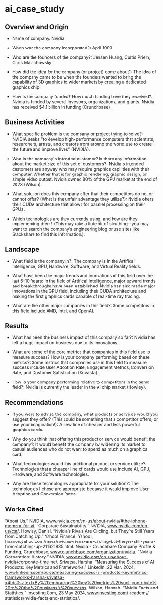 # ai_case_study

## Overview and Origin

* Name of company: Nvidia

* When was the company incorporated?: April 1993

* Who are the founders of the company?: Jensen Huang, Curtis Priem, Chris Malachowsky

* How did the idea for the company (or project) come about?: The idea of the company came to be when the founders wanted to bring the capability of 3D graphics to wider markets by creating a dedicated graphics chip.

* How is the company funded? How much funding have they received?: Nvidia is funded by several investors, organizations, and grants. Nvidia has received $4.1 billion in funding (Crunchbase)

## Business Activities

* What specific problem is the company or project trying to solve?: NVIDIA seeks "to develop high-performance computers that scientists, researchers, artists, and creators from around the world use to create the future and improve lives" (NVIDIA).

* Who is the company's intended customer? Is there any information about the market size of this set of customers?: Nvidia's intended customers are anyway who may require graphics capilities with their computer. Whether that is for graphic rendering, graphic design, or simple video output. Nvidia owned 80% of the GPU market at the end of 2023 (Wilson).

* What solution does this company offer that their competitors do not or cannot offer? (What is the unfair advantage they utilize?): Nvidia offers their CUDA architecture that allows for parallel processing on their GPUs.

* Which technologies are they currently using, and how are they implementing them? (This may take a little bit of sleuthing&mdash;you may want to search the company’s engineering blog or use sites like Stackshare to find this information.):

## Landscape

* What field is the company in?: The company is in the Artifical Intelligence, GPU, Hardware, Software, and Virtual Reality fields. 

* What have been the major trends and innovations of this field over the last 5-10 Years: In the field of Artifical Intelligence, major upward trends and break throughs have been established. Nvidia has also made major innovations in the GPU field, including their CUDA architecture and making the first graphics cards capable of real-time ray tracing.

* What are the other major companies in this field?: Some competitors in this field include AMD, Intel, and OpenAI. 

## Results

* What has been the business impact of this company so far?: Nvidia has left a huge impact on business due to its innovations.

* What are some of the core metrics that companies in this field use to measure success? How is your company performing based on these metrics?: Some metrics that companies use in this field to measure success include User Adoption Rate, Engagement Metrics, Conversion Rate, and Customer Satisfaction (Srivasta).

* How is your company performing relative to competitors in the same field?: Nvidia is currently the leader in the AI chip market (Howley).

## Recommendations

* If you were to advise the company, what products or services would you suggest they offer? (This could be something that a competitor offers, or use your imagination!): A new line of cheaper and less powerful graphics cards.

* Why do you think that offering this product or service would benefit the company?: It would benefit the company by widening its market to casual audiences who do not want to spend as much on a graphics card.

* What technologies would this additional product or service utilize?: Technologies that a cheaper line of cards would use include AI, GPU, Hardware, and Software technologies.

* Why are these technologies appropriate for your solution?: The technologies I chose are appropriate because it would improve User Adoption and Conversion Rates.

## Works Cited
“About Us.” NVIDIA, www.nvidia.com/en-us/about-nvidia/#the-iphone-moment-for-ai. 
“Corporate Sustainability.” NVIDIA, www.nvidia.com/en-us/csr/. 
Howley, Daniel. “Nvidia’s Rivals Are Circling, but They’re Still Years from Catching Up.” Yahoo!
    Finance, Yahoo!, finance.yahoo.com/news/nvidias-rivals-are-circling-but-theyre-still-years-from-catching-up-211621835.html. 
Nvidia - Crunchbase Company Profile & Funding, Crunchbase, www.crunchbase.com/organization/nvidia. 
“Nvidia Corporation: History.” NVIDIA, www.nvidia.com/en-us/about-nvidia/corporate-timeline/.
Srivatsa, Harsha. “Measuring the Success of AI Products: Key Metrics and Frameworks.” LinkedIn, 22 
    Mar. 2024, www.linkedin.com/pulse/measuring-success-ai-products-key-metrics-frameworks-harsha-srivatsa-x4tdc#:~:text=By%20embracing%20key%20metrics%20such,contribute%20to%20the%20business’s%20success. 
Wilson, Hannah. “Nvidia Facts and Statistics.” Investing.Com, 23 May 2024, www.investing.com/ 
    academy/ statistics/nvidia-facts-and-statistics/. 